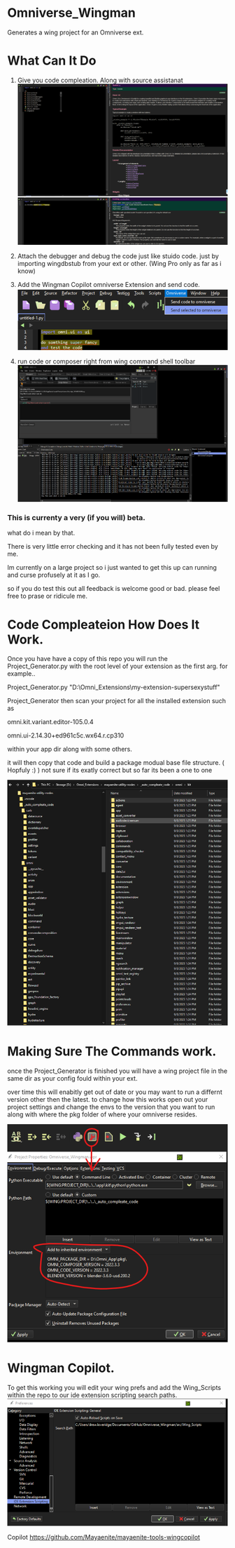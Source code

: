 # Omniverse_Wingman
Generates a wing project for an Omniverse ext.

# What Can It Do
1. Give you code compleation. Along with source assistanat
![Code Compleation](/images/code_compleate_source_assistant.png)
![Source Assistant](/images/source_assistant.png)

2. Attach the debugger and debug the code just like stuido code. just by importing wingdbstub from your ext or other. (Wing Pro only as far as i know)

3. Add the Wingman Copilot omniverse Extension and send code.
![Source Assistant](images/send_sel_to_omni.png)

4. run code or composer right from wing command shell toolbar
![run apps](images/lunch_apps.png)


### This is currenty a very (if you will) beta.
what do i mean by that.

There is very little error checking and it has not been fully tested even by me.

Im currently on a large project so i just wanted to get this up can running and curse profusely at it as I go.

so if you do test this out all feedback is welcome good or bad. please feel free to prase or ridicule me.

# Code Compleateion How Does It Work.
Once you have have a copy of this repo you will run the Project_Generator.py with the root level of your extension as the first arg. for example..

Project_Generator.py "D:\Omni_Extensions\my-extension-supersexystuff"

Project_Generator then scan your project for all the installed extension such as

omni.kit.variant.editor-105.0.4

omni.ui-2.14.30+ed961c5c.wx64.r.cp310

within your app dir along with some others.

it will then copy that code and build a package modual base file structure.
( Hopfuly :) )
not sure if its exatly correct but so far its been a one to one

![Package_Structure](/images/Package_Modual_Version.png)


# Making Sure The Commands work.
once the Project_Generator is finished you will have a wing project file in the same dir as your config fould within your ext.

over time this will enabitly get out of date or you may want to run a differnt version other then the latest.
to change how this works open out your project settings and change the envs to the version that you want to run along with where the pkg folder of where your omniverse resides.

![Extension Manager Window](/images/Envs.png)

# Wingman Copilot.
To get this working you will edit your wing prefs and add the Wing_Scripts within the repo to our ide extension scripting search paths.
![Wing_Scripts](/images/wing_scripts.png)

Copilot https://github.com/Mayaenite/mayaenite-tools-wingcopilot
